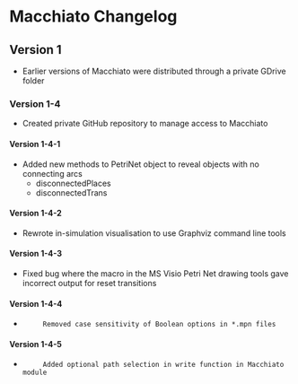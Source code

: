 # Macchiato Changelog

## Version 1

* Earlier versions of Macchiato were distributed through a private GDrive folder

### Version 1-4

* Created private GitHub repository to manage access to Macchiato

#### Version 1-4-1

* Added new methods to PetriNet object to reveal objects with no connecting arcs
  * disconnectedPlaces 
  * disconnectedTrans

#### Version 1-4-2

* Rewrote in-simulation visualisation to use Graphviz command line tools

#### Version 1-4-3

* Fixed bug where the macro in the MS Visio Petri Net drawing tools gave incorrect output for reset transitions

#### Version 1-4-4

*          Removed case sensitivity of Boolean options in *.mpn files

#### Version 1-4-5

*          Added optional path selection in write function in Macchiato module